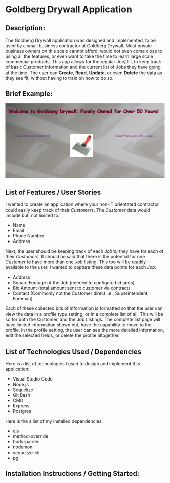 # Goldberg Drywall Application

## Description:

The Goldberg Drywall application was designed and implemented, to be used by a small business contractor at Goldberg Drywall. Most private business owners on this scale cannot afford, would not even come close to using all the features, or even want to take the time to learn large scale commercial products. This app allows for the regular Joe/Jill, to keep track of basic Customer information and the current list of Jobs they have going at the time. The user can **Create**, **Read**, **Update**, or even **Delete** the data as they see fit, without having to train on how to do so.

## Brief Example:

![homepage image](https://raw.githubusercontent.com/jbird33/goldberg_drywall/main/images/Homepage.PNG)

## List of Features / User Stories

I wanted to create an application where your non-IT orientated contractor could easily keep track of their _Customers_. The _Customer_ data would include but, not limited to:

 - Name
 - Email
 - Phone Number
 - Address

Next, the user should be keeping track of each _Job(s)_ they have for each of their _Customers_. It should be said that there is the potential for one _Customer_ to have more than one _Job_ listing. This too will be readily available to the user. I wanted to capture these data points for each _Job_:

- Address
- Square Footage of the Job (needed to configure bid amts)
- Bid Amount (total amount sent to customer via contract)
- Contact (Commonly not the Customer direct i.e., Superintendent, Foreman)

Each of these collected bits of information is formatted so that the user can view the data in a profile type setting, or in a complete list of all. This will be so for both the Customer, and the Job Listings. The complete list page will have limited information shown but, have the capability to move to the profile. In the profile setting, the user can see the more detailed information, edit the selected fields, or delete the profile altogether.

## List of Technologies Used / Dependencies

Here is a list of technologies I used to design and implement this application:
- Visual Studio Code
- Node.js
- Sequelize
- Git Bash
- CMD
- Express
- Postgres

Here is the a list of my installed dependencies:
- ejs
- method-override
- body-parser
- nodemon
- sequelize-cli
- pg

## Installation Instructions / Getting Started: 
